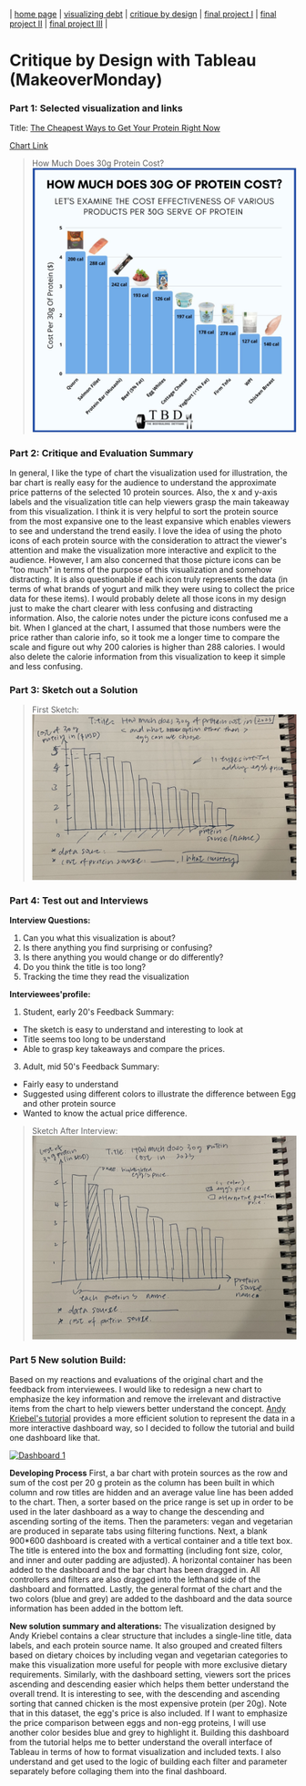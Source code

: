 | [home page](https://ranniepeng.github.io/Ran_portfolio/) | [visualizing debt](visualizing-government-debt) | [critique by design](critique-by-design) | [final project I](final-project-part-one) | [final project II](final-project-part-two) | [final project III](final-project-part-three) |

# Critique by Design with Tableau (MakeoverMonday)
### Part 1: Selected visualization and links
Title: [The Cheapest Ways to Get Your Protein Right Now](https://lifehacker.com/the-cheapest-ways-to-get-your-protein-right-now-1850001760)

[Chart Link](https://www.thebodybuildingdietitians.com/blog/how-cost-effective-is-your-high-protein-diet)

> How Much Does 30g Protein Cost?
![How Much Does 30g Protein Cost?](original-chart.jpg)

### Part 2: Critique and Evaluation Summary
In general, I like the type of chart the visualization used for illustration, the bar chart is really easy for the audience to understand the approximate price patterns of the selected 10 protein sources. Also, the x and y-axis labels and the visualization title can help viewers grasp the main takeaway from this visualization. I think it is very helpful to sort the protein source from the most expansive one to the least expansive which enables viewers to see and understand the trend easily. 
I love the idea of using the photo icons of each protein source with the consideration to attract the viewer's attention and make the visualization more interactive and explicit to the audience. However, I am also concerned that those picture icons can be "too much" in terms of the purpose of this visualization and somehow distracting. It is also questionable if each icon truly represents the data (in terms of what brands of yogurt and milk they were using to collect the price data for these items). I would probably delete all those icons in my design just to make the chart clearer with less confusing and distracting information. Also, the calorie notes under the picture icons confused me a bit. When I glanced at the chart, I assumed that those numbers were the price rather than calorie info, so  it took me a longer time to compare the scale and figure out why 200 calories is higher than 288 calories. I would also delete the calorie information from this visualization to keep it simple and less confusing.

### Part 3: Sketch out a Solution
> First Sketch:
![First Sketch](before.jpg)

### Part 4: Test out and Interviews
**Interview Questions:**
1. Can you what this visualization is about?
2. Is there anything you find surprising or confusing?
3. Is there anything you would change or do differently?
4. Do you think the title is too long?
5. Tracking the time they read the visualization

**Interviewees'profile:**
1. Student, early 20's
   Feedback Summary:
- The sketch is easy to understand and interesting to look at
- Title seems too long to be understand
- Able to grasp key takeaways and compare the prices.
  
3. Adult, mid 50's
  Feedback Summary:
- Fairly easy to understand
- Suggested using different colors to illustrate the difference between Egg and other protein source
- Wanted to know the actual price difference.

> Sketch After Interview:
![Sketch After Interview](after.jpg)

### Part 5 New solution Build: 
Based on my reactions and evaluations of the original chart and the feedback from interviewees. I would like to redesign a new chart to emphasize the key information and remove the irrelevant and distractive items from the chart to help viewers better understand the concept. [Andy Kriebel's tutorial](https://www.youtube.com/watch?v=45pgu_SrZsg&ab_channel=AndyKriebel) provides a more efficient solution to represent the data in a more interactive dashboard way, so I decided to follow the tutorial and build one dashboard like that. 

<div class='tableauPlaceholder' id='viz1700110119509' style='position: relative'><noscript><a href='#'><img alt='Dashboard 1 ' src='https:&#47;&#47;public.tableau.com&#47;static&#47;images&#47;HW&#47;HW34_17001073853010&#47;Dashboard1&#47;1_rss.png' style='border: none' /></a></noscript><object class='tableauViz'  style='display:none;'><param name='host_url' value='https%3A%2F%2Fpublic.tableau.com%2F' /> <param name='embed_code_version' value='3' /> <param name='site_root' value='' /><param name='name' value='HW34_17001073853010&#47;Dashboard1' /><param name='tabs' value='no' /><param name='toolbar' value='yes' /><param name='static_image' value='https:&#47;&#47;public.tableau.com&#47;static&#47;images&#47;HW&#47;HW34_17001073853010&#47;Dashboard1&#47;1.png' /> <param name='animate_transition' value='yes' /><param name='display_static_image' value='yes' /><param name='display_spinner' value='yes' /><param name='display_overlay' value='yes' /><param name='display_count' value='yes' /><param name='language' value='en-US' /><param name='filter' value='publish=yes' /></object></div>                
<script type='text/javascript'>                    
   var divElement = document.getElementById('viz1700110119509');                    
   var vizElement = divElement.getElementsByTagName('object')[0];                    
   if ( divElement.offsetWidth > 800 ) { vizElement.style.width='800px';vizElement.style.height='627px';} 
   else if ( divElement.offsetWidth > 500 ) { vizElement.style.width='800px';vizElement.style.height='627px';} 
   else { vizElement.style.width='100%';vizElement.style.height='727px';}                     
   var scriptElement = document.createElement('script');                    
   scriptElement.src = 'https://public.tableau.com/javascripts/api/viz_v1.js';                 
   vizElement.parentNode.insertBefore(scriptElement, vizElement);                
</script>


**Developing Process**
First, a bar chart with protein sources as the row and sum of the cost per 20 g protein as the column has been built in which column and row titles are hidden and an average value line has been added to the chart. Then, a sorter based on the price range is set up in order to be used in the later dashboard as a way to change the descending and ascending sorting of the items. Then the parameters: vegan and vegetarian are produced in separate tabs using filtering functions. Next, a blank 900*600 dashboard is created with a vertical container and a title text box. The title is entered into the box and formatting (including font size, color, and inner and outer padding are adjusted). A horizontal container has been added to the dashboard and the bar chart has been dragged in. All controllers and filters are also dragged into the lefthand side of the dashboard and formatted. Lastly, the general format of the chart and the two colors (blue and grey) are added to the dashboard and the data source information has been added in the bottom left. 

**New solution summary and alterations:**
The visualization designed by Andy Kriebel contains a clear structure that includes a single-line title, data labels, and each protein source name. It also grouped and created filters based on dietary choices by including vegan and vegetarian categories to make this visualization more useful for people with more exclusive dietary requirements. Similarly, with the dashboard setting, viewers sort the prices ascending and descending easier which helps them better understand the overall trend. It is interesting to see, with the descending and ascending sorting that canned chicken is the most expensive protein (per 20g).
Note that in this dataset, the egg's price is also included. If I want to emphasize the price comparison between eggs and non-egg proteins, I will use another color besides blue and grey to highlight it. 
Building this dashboard from the tutorial helps me to better understand the overall interface of Tableau in terms of how to format visualization and included texts. I also understand and get used to the logic of building each filter and parameter separately before collaging them into the final dashboard. 

